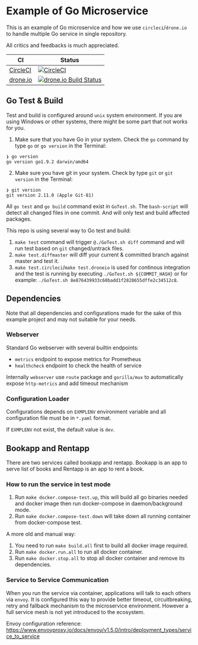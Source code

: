 # Example of Go Microservice

This is an example of Go microservice and how we use `circleci`/`drone.io` to handle multiple Go service in single repository.

All critics and feedbacks is much appreciated.

| CI | Status |
| ---- | ----------- |
| [CircleCI](https://circleci.com/gh/lab46/example) | [![CircleCI](https://circleci.com/gh/lab46/example.svg?style=svg)](https://circleci.com/gh/lab46/example) |
| [drone.io](http://droneio.albertwidi.com/lab46/example) | [![drone.io Build Status](http://droneio.albertwidi.com/api/badges/lab46/example/status.svg?branch=master)](http://droneio.albertwidi.com/lab46/example) |

## Go Test & Build

Test and build is configured around `unix` system environment. If you are using Windows or other systems, there might be some part that not works for you.

1. Make sure that you have Go in your system. Check the `go` command by type `go` or `go version` in the Terminal:
```shell
❯ go version
go version go1.9.2 darwin/amd64
```
2. Make sure you have git in your system. Check by type `git` or `git version` in the Terminal:
```shell
❯ git version
git version 2.11.0 (Apple Git-81)
```

All `go test` and `go build` command exist in `GoTest.sh`. The `bash-script` will detect all changed files in one commit. And will only test and build affected packages.

This repo is using several way to Go test and build:
1. `make test` command will trigger `@./GoTest.sh diff` command and will run test based on `git` changed/untrack files.
2. `make test.diffmaster` will diff your current & committed branch against master and test it.
3. `make test.circleci`/`make test.droneio` is used for continous integration and the test is running by executing `./GoTest.sh ${COMMIT_HASH}` or for example: `./GoTest.sh 8e876439933c60badd1f2828655dffe2c34512c8`.

## Dependencies

Note that all dependencies and configurations made for the sake of this example project and may not suitable for your needs.

### Webserver

Standard Go webserver with several builtin endpoints:
- `metrics` endpoint to expose metrics for Prometheus
- `healthcheck` endpoint to check the health of service

Internally `webserver` use `route` package and `gorilla/mux` to automatically expose `http-metrics` and add timeout mechanism

### Configuration Loader

Configurations depends on `EXMPLENV` environment variable and all configuration file must be in `*.yaml` format.

If `EXMPLENV` not exist, the default value is `dev`.

## Bookapp and Rentapp

There are two services called bookapp and rentapp. Bookapp is an app to serve list of books and Rentapp is an app to rent a book.

### How to run the service in test mode

1. Run `make docker.compose-test.up`, this will build all go binaries needed and docker image then run docker-compose in daemon/background mode.
2. Run `make docker.compose-test.down` will take down all running container from docker-compose test.

A more old and manual way: 

1. You need to run `make build.all` first to build all docker image required.
2. Run `make docker.run.all` to run all docker container.
3. Run `make docker.stop.all` to stop all docker container and remove its dependencies.

### Service to Service Communication

When you run the service via container, applications will talk to each others via `envoy`. It is configured this way to provide better timeout, circuitbreaking, retry and fallback mechanism to the microservice environment. However a full service mesh is not yet introduced to the ecosystem.

Envoy configuration reference: https://www.envoyproxy.io/docs/envoy/v1.5.0/intro/deployment_types/service_to_service